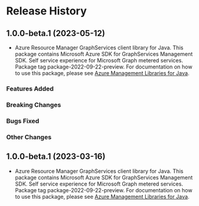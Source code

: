 # Release History

## 1.0.0-beta.1 (2023-05-12)

- Azure Resource Manager GraphServices client library for Java. This package contains Microsoft Azure SDK for GraphServices Management SDK. Self service experience for Microsoft Graph metered services. Package tag package-2022-09-22-preview. For documentation on how to use this package, please see [Azure Management Libraries for Java](https://aka.ms/azsdk/java/mgmt).

### Features Added

### Breaking Changes

### Bugs Fixed

### Other Changes

## 1.0.0-beta.1 (2023-03-16)

- Azure Resource Manager GraphServices client library for Java. This package contains Microsoft Azure SDK for GraphServices Management SDK. Self service experience for Microsoft Graph metered services. Package tag package-2022-09-22-preview. For documentation on how to use this package, please see [Azure Management Libraries for Java](https://aka.ms/azsdk/java/mgmt).
